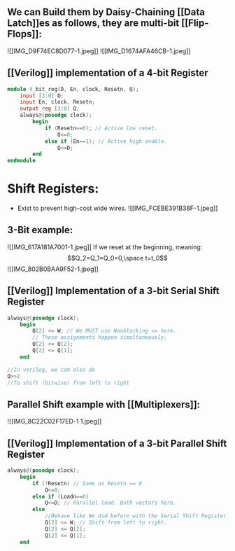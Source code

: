 ## We can Build them by Daisy-Chaining [[Data Latch]]es as follows, they are multi-bit [[Flip-Flops]]:
![[IMG_D9F74EC8D077-1.jpeg]]
![[IMG_D1674AFA46CB-1.jpeg]]

## [[Verilog]] implementation of a 4-bit Register

```verilog
module 4_bit_reg(D, En, clock, Resetn, Q);
	input [3:0] D;
	input En, clock, Resetn;
	output reg [3:0] Q;
	always@(posedge clock);
		begin
			if (Resetn==0); // Active low reset.
				Q<=0;
			else if (En==1); // Active high enable.
				Q<=D;
		end
endmodule
```

# Shift Registers:
- Exist to prevent high-cost wide wires.
![[IMG_FCEBE391B38F-1.jpeg]]

## 3-Bit example:
![[IMG_617A181A7001-1.jpeg]]
If we reset at the beginning, meaning:
$$Q_2=Q_1=Q_0=0,\space t=t_0$$
![[IMG_802B0BAA9F52-1.jpeg]]
## [[Verilog]] Implementation of a 3-bit Serial Shift Register

```verilog
always@(posedge clock);
	begin
		Q[2] <= W; // We MUST use Nonblocking <= here. 
		// These assignments happen simultaneously.
		Q[2] <= Q[2];
		Q[2] <= Q[1];
	end

//In verilog, we can also do
Q>>2
//To shift (bitwise) from left to right
```

## Parallel Shift example with [[Multiplexers]]:

![[IMG_8C22C02F17ED-1 1.jpeg]]
## [[Verilog]] Implementation of a 3-bit Parallel Shift Register

```verilog
always@(posedge clock);
	begin
		if (!Resetn) // Same as Resetn == 0
			Q<=0;
		else if (Loadn==0)
			Q<=D; // Parallel load. Both vectors here.
		else
			//Behave like We did before with the Serial Shift Register.
			Q[2] <= W; // Shift from left to right.
			Q[2] <= Q[2];
			Q[2] <= Q[1];
	end

```